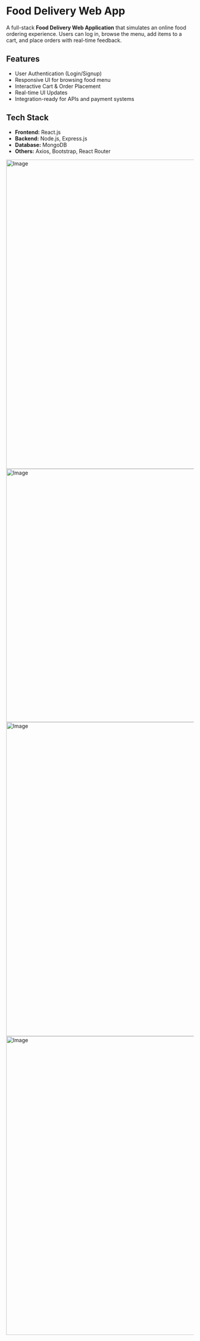 # Food Delivery Web App

A full-stack **Food Delivery Web Application** that simulates an online food ordering experience. Users can log in, browse the menu, add items to a cart, and place orders with real-time feedback.

## Features

- User Authentication (Login/Signup)
- Responsive UI for browsing food menu
- Interactive Cart & Order Placement
- Real-time UI Updates
- Integration-ready for APIs and payment systems

## Tech Stack

- **Frontend:** React.js  
- **Backend:** Node.js, Express.js  
- **Database:** MongoDB  
- **Others:** Axios, Bootstrap, React Router


<img width="1882" height="828" alt="Image" src="https://github.com/user-attachments/assets/02816159-32dc-48ae-a148-b155756efc19" />
<img width="1153" height="678" alt="Image" src="https://github.com/user-attachments/assets/d10f6712-ab22-4e70-929f-0683c655cecc" />
<img width="1890" height="841" alt="Image" src="https://github.com/user-attachments/assets/0812896e-4f21-4424-b235-7d39b3ae4d4e" />
<img width="1877" height="800" alt="Image" src="https://github.com/user-attachments/assets/01ddd355-6a79-4dea-97b1-0b5eeb47cff4" />
